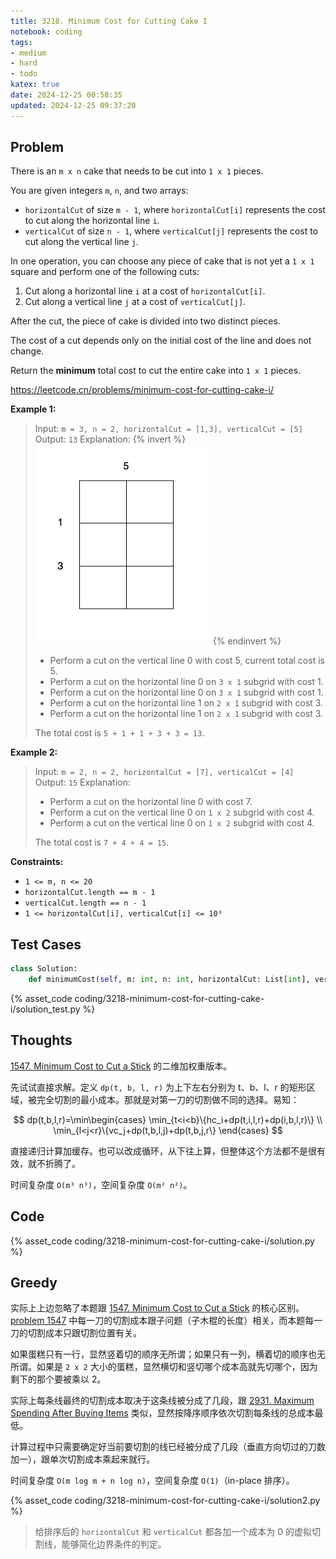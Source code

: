 ```yaml
---
title: 3218. Minimum Cost for Cutting Cake I
notebook: coding
tags:
- medium
- hard
- todo
katex: true
date: 2024-12-25 00:58:35
updated: 2024-12-25 09:37:20
---
```

## Problem

There is an `m x n` cake that needs to be cut into `1 x 1` pieces.

You are given integers `m`, `n`, and two arrays:

- `horizontalCut` of size `m - 1`, where `horizontalCut[i]` represents the cost to cut along the horizontal line `i`.
- `verticalCut` of size `n - 1`, where `verticalCut[j]` represents the cost to cut along the vertical line `j`.

In one operation, you can choose any piece of cake that is not yet a `1 x 1` square and perform one of the following cuts:

1. Cut along a horizontal line `i` at a cost of `horizontalCut[i]`.
2. Cut along a vertical line `j` at a cost of `verticalCut[j]`.

After the cut, the piece of cake is divided into two distinct pieces.

The cost of a cut depends only on the initial cost of the line and does not change.

Return the **minimum** total cost to cut the entire cake into `1 x 1` pieces.

<https://leetcode.cn/problems/minimum-cost-for-cutting-cake-i/>

**Example 1:**

> Input: `m = 3, n = 2, horizontalCut = [1,3], verticalCut = [5]`
> Output: `13`
> Explanation:
> {% invert %}
![case1](3218-minimum-cost-for-cutting-cake-i/case1.gif)
{% endinvert %}
>
> - Perform a cut on the vertical line 0 with cost 5, current total cost is 5.
> - Perform a cut on the horizontal line 0 on `3 x 1` subgrid with cost 1.
> - Perform a cut on the horizontal line 0 on `3 x 1` subgrid with cost 1.
> - Perform a cut on the horizontal line 1 on `2 x 1` subgrid with cost 3.
> - Perform a cut on the horizontal line 1 on `2 x 1` subgrid with cost 3.
>
> The total cost is `5 + 1 + 1 + 3 + 3 = 13`.

**Example 2:**

> Input: `m = 2, n = 2, horizontalCut = [7], verticalCut = [4]`
> Output: `15`
> Explanation:
>
> - Perform a cut on the horizontal line 0 with cost 7.
> - Perform a cut on the vertical line 0 on `1 x 2` subgrid with cost 4.
> - Perform a cut on the vertical line 0 on `1 x 2` subgrid with cost 4.
>
> The total cost is `7 + 4 + 4 = 15`.

**Constraints:**

- `1 <= m, n <= 20`
- `horizontalCut.length == m - 1`
- `verticalCut.length == n - 1`
- `1 <= horizontalCut[i], verticalCut[i] <= 10³`

## Test Cases

``` python
class Solution:
    def minimumCost(self, m: int, n: int, horizontalCut: List[int], verticalCut: List[int]) -> int:
```

{% asset_code coding/3218-minimum-cost-for-cutting-cake-i/solution_test.py %}

## Thoughts

[1547. Minimum Cost to Cut a Stick](1547-minimum-cost-to-cut-a-stick) 的二维加权重版本。

先试试直接求解。定义 `dp(t, b, l, r)` 为上下左右分别为 t、b、l、r 的矩形区域，被完全切割的最小成本。那就是对第一刀的切割做不同的选择。易知：

$$
dp(t,b,l,r)=\min\begin{cases}
  \min_{t<i<b}\{hc_i+dp(t,i,l,r)+dp(i,b,l,r)\} \\
  \min_{l<j<r}\{vc_j+dp(t,b,l,j)+dp(t,b,j,r\}
\end{cases}
$$

直接递归计算加缓存。也可以改成循环，从下往上算，但整体这个方法都不是很有效，就不折腾了。

时间复杂度 `O(m³ n³)`，空间复杂度 `O(m² n²)`。

## Code

{% asset_code coding/3218-minimum-cost-for-cutting-cake-i/solution.py %}

## Greedy

实际上上边忽略了本题跟 [1547. Minimum Cost to Cut a Stick](1547-minimum-cost-to-cut-a-stick) 的核心区别。[problem 1547](1547-minimum-cost-to-cut-a-stick) 中每一刀的切割成本跟子问题（子木棍的长度）相关，而本题每一刀的切割成本只跟切割位置有关。

如果蛋糕只有一行，显然竖着切的顺序无所谓；如果只有一列，横着切的顺序也无所谓。如果是 `2 x 2` 大小的蛋糕，显然横切和竖切哪个成本高就先切哪个，因为剩下的那个要被乘以 2。

实际上每条线最终的切割成本取决于这条线被分成了几段，跟 [2931. Maximum Spending After Buying Items](2931-maximum-spending-after-buying-items) 类似，显然按降序顺序依次切割每条线的总成本最低。

计算过程中只需要确定好当前要切割的线已经被分成了几段（垂直方向切过的刀数加一），跟单次切割成本乘起来就行。

时间复杂度 `O(m log m + n log n)`，空间复杂度 `O(1)`（in-place 排序）。

{% asset_code coding/3218-minimum-cost-for-cutting-cake-i/solution2.py %}

> 给排序后的 `horizontalCut` 和 `verticalCut` 都各加一个成本为 0 的虚拟切割线，能够简化边界条件的判定。
